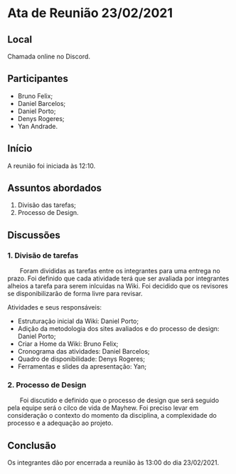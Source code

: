 # Ata de Reunião 23/02/2021

## Local

Chamada online no Discord.

## Participantes
- Bruno Felix;
- Daniel Barcelos;
- Daniel Porto;
- Denys Rogeres;
- Yan Andrade.

## Início

A reunião foi iniciada às 12:10.

## Assuntos abordados

1. Divisão das tarefas;
3. Processo de Design.

## Discussões

### 1. Divisão de tarefas
&emsp;&emsp;Foram divididas as tarefas entre os integrantes para uma entrega no prazo. Foi definido que cada atividade terá que ser avaliada por integrantes alheios a tarefa para serem inlcuidas na Wiki. Foi decidido que os revisores se disponibilizarão de forma livre para revisar.

Atividades e seus responsáveis:

- Estruturação inicial da Wiki: Daniel Porto;
- Adição da metodologia dos sites avaliados e do processo de design: Daniel Porto;
- Criar a Home da Wiki: Bruno Felix;
- Cronograma das atividades: Daniel Barcelos;
- Quadro de disponibilidade: Denys Rogeres;
- Ferramentas e slides da apresentação: Yan;

### 2. Processo de Design
&emsp;&emsp;Foi discutido e definido que o processo de design que será seguido pela equipe será o cilco de vida de Mayhew. Foi preciso levar em consideração o contexto do momento da disciplina, a complexidade do processo e a adequação ao projeto.

## Conclusão
Os integrantes dão por encerrada a reunião às 13:00 do dia 23/02/2021.

